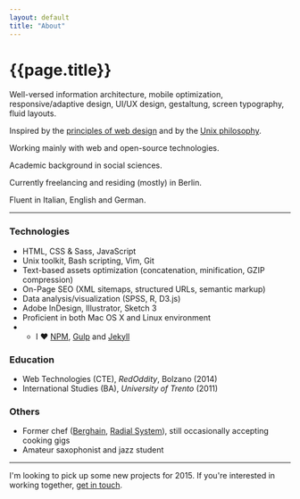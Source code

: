 ```yaml
---
layout: default
title: "About"
---
```


# {{page.title}}

Well-versed information architecture, mobile optimization, responsive/adaptive design, UI/UX design, gestaltung, screen typography, fluid layouts.

Inspired by the [principles of web design]({{site.url}}/principles "Principles of web design") and by the [Unix philosophy]({{site.url}}/unix "The Unix philosophy").

Working mainly with web and open-source technologies.

Academic background in social sciences.

Currently freelancing and residing (mostly) in Berlin.

Fluent in Italian, English and German.

* * * * *

### Technologies

- HTML, CSS & Sass, JavaScript
- Unix toolkit, Bash scripting, Vim, Git
- Text-based assets optimization (concatenation, minification, GZIP compression)
- On-Page SEO (XML sitemaps, structured URLs, semantic markup)
- Data analysis/visualization (SPSS, R, D3.js)
- Adobe InDesign, Illustrator, Sketch 3
- Proficient in both Mac OS X and Linux environment
- - I &hearts; [NPM](https://www.npmjs.com), [Gulp](http://gulpjs.com/) and [Jekyll](http://jekyllrb.com/)

### Education

- Web Technologies (CTE), *RedOddity*, Bolzano (2014)
- International Studies (BA), *University of Trento* (2011)

### Others

- Former chef ([Berghain](http://www.berghain.de/ "Berghain homepage"), [Radial System](http://www.radialsystem.de "Radial System homepage")), still occasionally accepting cooking gigs
- Amateur saxophonist and jazz student

* * * * *

I'm looking to pick up some new projects for 2015. If you're interested in working together, [get in touch]({{site.url}}/contact "Contact page").
